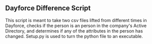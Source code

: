 ## Dayforce Difference Script

This script is meant to take two csv files lifted from different times in Dayforce, checks if the person is an person in the company's Active Directory, and determines if any of the attributes in the person has changed. 
Setup.py is used to turn the python file to an executable.